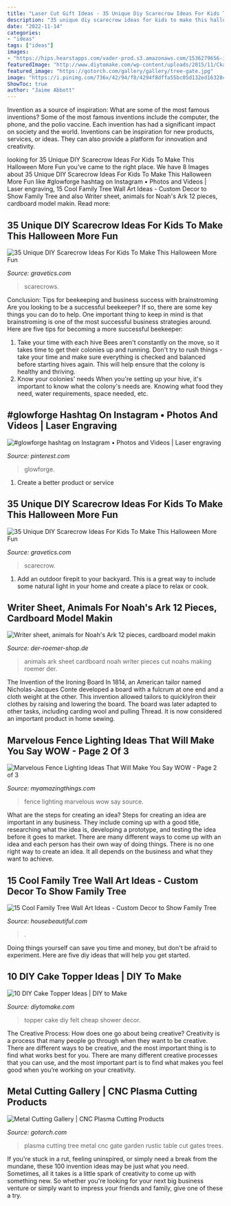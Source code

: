 ```yaml
---
title: "Laser Cut Gift Ideas - 35 Unique Diy Scarecrow Ideas For Kids To Make This Halloween More Fun"
description: "35 unique diy scarecrow ideas for kids to make this halloween more fun"
date: "2022-11-14"
categories:
- "ideas"
tags: ["ideas"]
images:
- "https://hips.hearstapps.com/vader-prod.s3.amazonaws.com/1536279656-il_570xN.243515025.jpg?crop=0.865xw:1.00xh;0.0667xw,0&amp;resize=480:*"
featuredImage: "http://www.diytomake.com/wp-content/uploads/2015/11/Ckae-Topper-Felt.jpg"
featured_image: "https://gotorch.com/gallery/gallery/tree-gate.jpg"
image: "https://i.pinimg.com/736x/42/94/f8/4294f8dffa55bc05d132ed16328cc2b8.jpg"
ShowToc: true
author: "Jaime Abbott"
---
```



Invention as a source of inspiration: What are some of the most famous inventions?
Some of the most famous inventions include the computer, the phone, and the polio vaccine. Each invention has had a significant impact on society and the world. Inventions can be inspiration for new products, services, or ideas. They can also provide a platform for innovation and creativity.

	

		
looking for 35 Unique DIY Scarecrow Ideas For Kids To Make This Halloween More Fun you've came to the right place. We have 8 Images about 35 Unique DIY Scarecrow Ideas For Kids To Make This Halloween More Fun like #glowforge hashtag on Instagram • Photos and Videos | Laser engraving, 15 Cool Family Tree Wall Art Ideas - Custom Decor to Show Family Tree and also Writer sheet, animals for Noah&#039;s Ark 12 pieces, cardboard model makin. Read more:
		
    
## 35 Unique DIY Scarecrow Ideas For Kids To Make This Halloween More Fun

<img loading=lazy src="https://www.gravetics.com/wp-content/uploads/2017/07/Minion-Scarecrows.jpg" onerror="this.onerror=null;this.src='https://tse3.mm.bing.net/th?id=OIP.IyYFXL_OQj4kcevLSJguSgHaNK&amp;pid=15.1';" alt="35 Unique DIY Scarecrow Ideas For Kids To Make This Halloween More Fun">

_Source: gravetics.com_

>scarecrows. 

	

Conclusion: Tips for beekeeping and business success with brainstroming
Are you looking to be a successful beekeeper? If so, there are some key things you can do to help. One important thing to keep in mind is that brainstroming is one of the most successful business strategies around. Here are five tips for becoming a more successful beekeeper:

1. Take your time with each hive
Bees aren't constantly on the move, so it takes time to get their colonies up and running. Don't try to rush things - take your time and make sure everything is checked and balanced before starting hives again. This will help ensure that the colony is healthy and thriving.
2. Know your colonies' needs
When you're setting up your hive, it's important to know what the colony's needs are. Knowing what food they need, water requirements, space needed, etc.

    
## #glowforge Hashtag On Instagram • Photos And Videos | Laser Engraving

<img loading=lazy src="https://i.pinimg.com/736x/42/94/f8/4294f8dffa55bc05d132ed16328cc2b8.jpg" onerror="this.onerror=null;this.src='https://tse1.mm.bing.net/th?id=OIP.nmeoQGyPMhJdSwvvghcU6QHaJP&amp;pid=15.1';" alt="#glowforge hashtag on Instagram • Photos and Videos | Laser engraving">

_Source: pinterest.com_

>glowforge. 

	

1. Create a better product or service 

    
## 35 Unique DIY Scarecrow Ideas For Kids To Make This Halloween More Fun

<img loading=lazy src="https://www.gravetics.com/wp-content/uploads/2017/07/scarcrow.jpg" onerror="this.onerror=null;this.src='https://tse2.mm.bing.net/th?id=OIP.np91N291sUPMLwa5cbyLmQHaLH&amp;pid=15.1';" alt="35 Unique DIY Scarecrow Ideas For Kids To Make This Halloween More Fun">

_Source: gravetics.com_

>scarecrow. 

	

1. Add an outdoor firepit to your backyard. This is a great way to include some natural light in your home and create a place to relax or cook. 

    
## Writer Sheet, Animals For Noah&#039;s Ark 12 Pieces, Cardboard Model Makin

<img loading=lazy src="https://www.der-roemer-shop.de/media/image/product/680/lg/writer-sheet-animals-for-noahs-ark-12-pieces-cardboard-model-making~4.jpg" onerror="this.onerror=null;this.src='https://tse3.mm.bing.net/th?id=OIP.TSFRiIf-Afxtt1WfcQt1vwHaJ4&amp;pid=15.1';" alt="Writer sheet, animals for Noah&#039;s Ark 12 pieces, cardboard model makin">

_Source: der-roemer-shop.de_

>animals ark sheet cardboard noah writer pieces cut noahs making roemer der. 

	

The Invention of the Ironing Board
In 1814, an American tailor named Nicholas-Jacques Conte developed a board with a fulcrum at one end and a cloth weight at the other. This invention allowed tailors to quicklyIron their clothes by raising and lowering the board. The board was later adapted to other tasks, including carding wool and pulling Thread. It is now considered an important product in home sewing.

    
## Marvelous Fence Lighting Ideas That Will Make You Say WOW - Page 2 Of 3

<img loading=lazy src="http://myamazingthings.com/wp-content/uploads/2017/03/metal.jpg" onerror="this.onerror=null;this.src='https://tse3.mm.bing.net/th?id=OIP.Hf-IKCNeBGNNxAyWEYWlcwHaHa&amp;pid=15.1';" alt="Marvelous Fence Lighting Ideas That Will Make You Say WOW - Page 2 of 3">

_Source: myamazingthings.com_

>fence lighting marvelous wow say source. 

	

What are the steps for creating an idea?
Steps for creating an idea are important in any business. They include coming up with a good title, researching what the idea is, developing a prototype, and testing the idea before it goes to market. 
There are many different ways to come up with an idea and each person has their own way of doing things. There is no one right way to create an idea. It all depends on the business and what they want to achieve.

    
## 15 Cool Family Tree Wall Art Ideas - Custom Decor To Show Family Tree

<img loading=lazy src="https://hips.hearstapps.com/vader-prod.s3.amazonaws.com/1536279656-il_570xN.243515025.jpg?crop=0.865xw:1.00xh;0.0667xw,0&amp;resize=480:*" onerror="this.onerror=null;this.src='https://tse2.mm.bing.net/th?id=OIP.isjpW3qtspOi_Dpks2RliQHaLG&amp;pid=15.1';" alt="15 Cool Family Tree Wall Art Ideas - Custom Decor to Show Family Tree">

_Source: housebeautiful.com_

>. 

	

Doing things yourself can save you time and money, but don't be afraid to experiment. Here are five diy ideas that will help you get started.

    
## 10 DIY Cake Topper Ideas | DIY To Make

<img loading=lazy src="http://www.diytomake.com/wp-content/uploads/2015/11/Ckae-Topper-Felt.jpg" onerror="this.onerror=null;this.src='https://tse4.mm.bing.net/th?id=OIP.K3mwCwLJlZwzgahqPmQCXgHaLH&amp;pid=15.1';" alt="10 DIY Cake Topper Ideas | DIY to Make">

_Source: diytomake.com_

>topper cake diy felt cheap shower decor. 

	

The Creative Process: How does one go about being creative?
Creativity is a process that many people go through when they want to be creative. There are different ways to be creative, and the most important thing is to find what works best for you. There are many different creative processes that you can use, and the most important part is to find what makes you feel good when you’re working on your creativity.

    
## Metal Cutting Gallery | CNC Plasma Cutting Products

<img loading=lazy src="https://gotorch.com/gallery/gallery/tree-gate.jpg" onerror="this.onerror=null;this.src='https://tse1.mm.bing.net/th?id=OIP.Yvl-vmW9yIpCI67jK5GN7QHaLs&amp;pid=15.1';" alt="Metal Cutting Gallery | CNC Plasma Cutting Products">

_Source: gotorch.com_

>plasma cutting tree metal cnc gate garden rustic table cut gates trees. 

	

If you're stuck in a rut, feeling uninspired, or simply need a break from the mundane, these 100 invention ideas may be just what you need. Sometimes, all it takes is a little spark of creativity to come up with something new. So whether you're looking for your next big business venture or simply want to impress your friends and family, give one of these a try.


